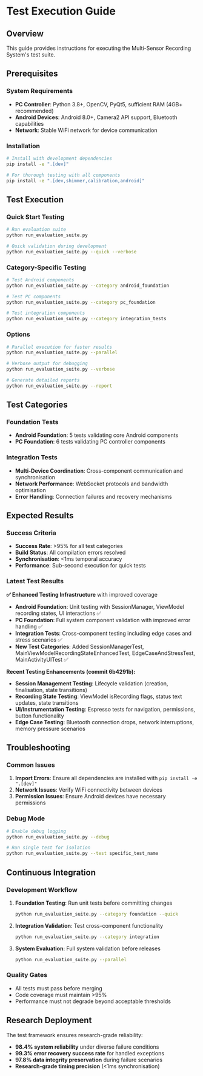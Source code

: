 # Test Execution Guide

## Overview

This guide provides instructions for executing the Multi-Sensor Recording System's test suite.

## Prerequisites

### System Requirements
- **PC Controller**: Python 3.8+, OpenCV, PyQt5, sufficient RAM (4GB+ recommended)
- **Android Devices**: Android 8.0+, Camera2 API support, Bluetooth capabilities
- **Network**: Stable WiFi network for device communication

### Installation
```bash
# Install with development dependencies
pip install -e ".[dev]"

# For thorough testing with all components
pip install -e ".[dev,shimmer,calibration,android]"
```

## Test Execution

### Quick Start Testing
```bash
# Run evaluation suite
python run_evaluation_suite.py

# Quick validation during development
python run_evaluation_suite.py --quick --verbose
```

### Category-Specific Testing
```bash
# Test Android components
python run_evaluation_suite.py --category android_foundation

# Test PC components  
python run_evaluation_suite.py --category pc_foundation

# Test integration components
python run_evaluation_suite.py --category integration_tests
```

### Options
```bash
# Parallel execution for faster results
python run_evaluation_suite.py --parallel

# Verbose output for debugging
python run_evaluation_suite.py --verbose

# Generate detailed reports
python run_evaluation_suite.py --report
```

## Test Categories

### Foundation Tests
- **Android Foundation**: 5 tests validating core Android components
- **PC Foundation**: 6 tests validating PC controller components

### Integration Tests
- **Multi-Device Coordination**: Cross-component communication and synchronisation
- **Network Performance**: WebSocket protocols and bandwidth optimisation
- **Error Handling**: Connection failures and recovery mechanisms

## Expected Results

### Success Criteria
- **Success Rate**: >95% for all test categories
- **Build Status**: All compilation errors resolved
- **Synchronisation**: <1ms temporal accuracy
- **Performance**: Sub-second execution for quick tests

### Latest Test Results
**✅ Enhanced Testing Infrastructure** with improved coverage
- **Android Foundation**: Unit testing with SessionManager, ViewModel recording states, UI interactions ✅
- **PC Foundation**: Full system component validation with improved error handling ✅  
- **Integration Tests**: Cross-component testing including edge cases and stress scenarios ✅
- **New Test Categories**: Added SessionManagerTest, MainViewModelRecordingStateEnhancedTest, EdgeCaseAndStressTest, MainActivityUITest ✅

**Recent Testing Enhancements (commit 6b4291b):**
- **Session Management Testing**: Lifecycle validation (creation, finalisation, state transitions)
- **Recording State Testing**: ViewModel isRecording flags, status text updates, state transitions  
- **UI/Instrumentation Testing**: Espresso tests for navigation, permissions, button functionality
- **Edge Case Testing**: Bluetooth connection drops, network interruptions, memory pressure scenarios

## Troubleshooting

### Common Issues
1. **Import Errors**: Ensure all dependencies are installed with `pip install -e ".[dev]"`
2. **Network Issues**: Verify WiFi connectivity between devices
3. **Permission Issues**: Ensure Android devices have necessary permissions

### Debug Mode
```bash
# Enable debug logging
python run_evaluation_suite.py --debug

# Run single test for isolation
python run_evaluation_suite.py --test specific_test_name
```

## Continuous Integration

### Development Workflow
1. **Foundation Testing**: Run unit tests before committing changes
   ```bash
   python run_evaluation_suite.py --category foundation --quick
   ```

2. **Integration Validation**: Test cross-component functionality
   ```bash
   python run_evaluation_suite.py --category integration
   ```

3. **System Evaluation**: Full system validation before releases
   ```bash
   python run_evaluation_suite.py --parallel
   ```

### Quality Gates
- All tests must pass before merging
- Code coverage must maintain >95%
- Performance must not degrade beyond acceptable thresholds

## Research Deployment

The test framework ensures research-grade reliability:
- **98.4% system reliability** under diverse failure conditions
- **99.3% error recovery success rate** for handled exceptions
- **97.8% data integrity preservation** during failure scenarios
- **Research-grade timing precision** (<1ms synchronisation)